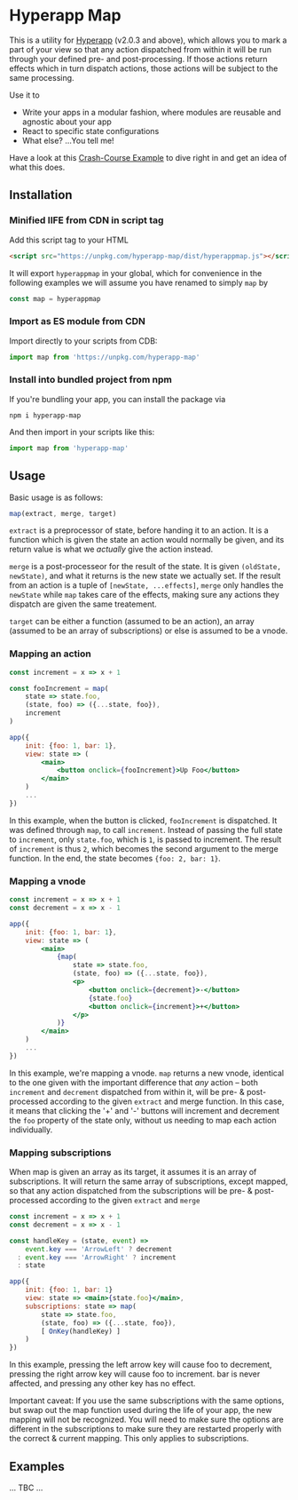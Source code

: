 # Hyperapp Map

This is a utility for [Hyperapp](https://hyperapp.dev) (v2.0.3 and above), which allows you to mark a part of your view so that any action dispatched from within it will be run through your defined pre- and post-processing. If those actions return effects which in turn dispatch actions, those actions will be subject to the same processing.

Use it to
- Write your apps in a modular fashion, where modules are reusable and agnostic about your app
- React to specific state configurations
- What else? ...You tell me!

Have a look at this [Crash-Course Example](https://codepen.io/zaceno/pen/ExxdzJZ?editors=0011) to dive right in and get an idea of what this does.


## Installation ##

### Minified IIFE from CDN in script tag ###

Add this script tag to your HTML

```html
<script src="https://unpkg.com/hyperapp-map/dist/hyperappmap.js"></script>
```

It will export `hyperappmap` in your global, which for convenience in the following
examples we will assume you have renamed to simply `map` by

```js
const map = hyperappmap
```

### Import as ES module from CDN ###

Import directly to your scripts from CDB:

```js
import map from 'https://unpkg.com/hyperapp-map'
```

### Install into bundled project from npm

If you're bundling your app, you can install the package via

```
npm i hyperapp-map
```

And then import in your scripts like this:

```js
import map from 'hyperapp-map'
```

## Usage ##

Basic usage is as follows:

```js
map(extract, merge, target)
```

`extract` is a preprocessor of state, before handing it to an action. It is a function which is given the state an action would normally be given, and its return value is what we _actually_  give the action instead.

`merge` is a post-processeor for the result of the state. It is given `(oldState, newState)`, and what it returns is the new state we actually set. If the result from an action is a tuple of `[newState, ...effects]`, `merge` only handles the `newState` while `map` takes care of the effects, making sure any actions they dispatch are given the same treatement.

`target` can be either a function (assumed to be an action), an array (assumed to be an array of subscriptions) or else is assumed to be a vnode. 

### Mapping an action ###

```jsx
const increment = x => x + 1

const fooIncrement = map(
    state => state.foo,
    (state, foo) => ({...state, foo}),
    increment
)

app({
    init: {foo: 1, bar: 1},
    view: state => (
        <main>
            <button onclick={fooIncrement}>Up Foo</button>
        </main>
    )
    ...
})
```    

In this example, when the button is clicked, `fooIncrement` is dispatched. It was defined through `map`, to call `increment`. Instead of passing the full state to `increment`, only `state.foo`, which is `1`, is passed to increment. The result of `increment` is thus `2`, which becomes the second argument to the merge function. In the end, the state becomes `{foo: 2, bar: 1}`.

### Mapping a vnode

```jsx
const increment = x => x + 1
const decrement = x => x - 1

app({
    init: {foo: 1, bar: 1},
    view: state => (
        <main>
            {map(
                state => state.foo,
                (state, foo) => ({...state, foo}),
                <p>
                    <button onclick={decrement}>-</button>
                    {state.foo}
                    <button onclick={increment}>+</button>
                </p>
            )}
        </main>
    )
    ...
})
```

In this example, we're mapping a vnode. `map` returns a new vnode, identical to the one given with the important difference that _any_ action – both `increment` and `decrement` dispatched from within it, will be pre- & post-processed according to the given `extract` and merge function. In this case, it means that clicking the '+' and '-' buttons will increment and decrement the `foo` property of the state only, without us needing to map each action individually.

### Mapping subscriptions ###

When map is given an array as its target, it assumes it is an array of subscriptions. It will return the same array of subscriptions, except mapped, so that any action dispatched from the subscriptions will be pre- & post-processed according to the given `extract` and `merge`

```jsx
const increment = x => x + 1
const decrement = x => x - 1

const handleKey = (state, event) =>
    event.key === 'ArrowLeft' ? decrement
  : event.key === 'ArrowRight' ? increment
  : state 

app({
    init: {foo: 1, bar: 1}
    view: state => <main>{state.foo}</main>,
    subscriptions: state => map(
        state => state.foo,
        (state, foo) => ({...state, foo}),
        [ OnKey(handleKey) ]
    )
})
```

In this example, pressing the left arrow key will cause foo to decrement, pressing the right arrow key will cause foo to increment. bar is never affected, and pressing any other key has no effect.

Important caveat: If you use the same subscriptions with the same options, but swap out the map function used during the life of your app, the new mapping will not be recognized. You will need to make sure the options are different in the subscriptions to make sure they are restarted properly with the correct & current mapping. This only applies to subscriptions.


## Examples ##


... TBC ...




